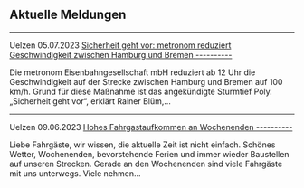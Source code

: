 Aktuelle Meldungen
----------

---

 Uelzen 05.07.2023 [Sicherheit geht vor: metronom reduziert Geschwindigkeit zwischen Hamburg und Bremen ----------](https://www.der-metronom.de/aktuell/sicherheit-geht-vor-metronom-reduziert-geschwindigkeit-zwischen-hamburg-und-bremen/)

Die metronom Eisenbahngesellschaft mbH reduziert ab 12 Uhr die Geschwindigkeit auf der Strecke zwischen Hamburg und Bremen auf 100 km/h. Grund für diese Maßnahme ist das angekündigte Sturmtief Poly.
„Sicherheit geht vor“, erklärt Rainer Blüm,...

---

 Uelzen 09.06.2023 [Hohes Fahrgastaufkommen an Wochenenden ----------](https://www.der-metronom.de/aktuell/hohes-fahrgastaufkommen-an-wochenenden/)

Liebe Fahrgäste,
wir wissen, die aktuelle Zeit ist nicht einfach. Schönes Wetter, Wochenenden, bevorstehende Ferien und immer wieder Baustellen auf unseren Strecken. Gerade an den Wochenenden sind viele Fahrgäste mit uns unterwegs. Viele nehmen...
